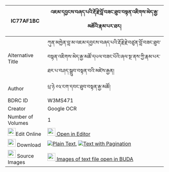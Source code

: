 |IC77AF1BC|འཇམ་དབྱངས་བཞད་པའི་རྡོ་རྗེ་བློ་བཟང་ཐུབ་བསྟན་འཇིགས་མེད་རྒྱ་མཚོའི་རྣམ་པར་ཐར། 
| --- | --- 
|Alternative Title |ཀུན་མཁྱེན་བླ་མ་འཇམ་དབྱངས་བཞད་པའི་རྡོ་རྗེ་རྗེ་བཙུན་བློ་བཟང་ཐུབ་བསྟན་འཇིགས་མེད་རྒྱ་མཚོ་དཔལ་བཟང་པོའི་ཞལ་སྔ་ནས་ཀྱི་རྣམ་པར་ཐར་པ་བཤད་སྒྲུབ་བསྟན་བའི་མཛེས་རྒྱན།
|Author| པྲ་ཉེ ༠༣་ངག་དབང་ཐུབ་བསྟན་རྒྱ་མཚོ།
|BDRC ID | W3MS471
|Creator | Google OCR
|Number of Volumes| 1
|<img width="25" src="https://img.icons8.com/color/25/000000/edit-property.png">Edit Online| [<img width="25" src="https://avatars.githubusercontent.com/u/45091458?s=200&v=4"> Open in Editor](http://editor.openpecha.org/IC77AF1BC)
|<img width="25" src="https://img.icons8.com/fluent/48/000000/download-2.png"/>  Download | [![](https://img.icons8.com/color/20/000000/txt.png)Plain Text](https://github.com/Openpecha/IC77AF1BC/releases/download/v1/jamyang_shyepa_i_dorje_lozang__plain_IC77AF1BC.zip), [![](https://img.icons8.com/color/20/000000/txt.png)Text with Pagination](https://github.com/Openpecha/IC77AF1BC/releases/download/v1/jamyang_shyepa_i_dorje_lozang__pages_IC77AF1BC.zip)
|<img width="25" src="https://img.icons8.com/plasticine/100/000000/pictures-folder.png"/>  Source Images | [<img width="25" src="https://library.bdrc.io/icons/BUDA-small.svg"> Images of text file open in BUDA](https://library.bdrc.io/show/bdr:W3MS471)